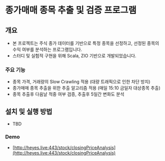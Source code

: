 # 종가매매 종목 추출 및 검증 프로그램

## 개요
- 본 프로젝트는 주식 종가 데이터를 기반으로 특정 종목을 선정하고, 선정된 종목의 수익 여부를 분석하는 프로그램입니다. 
- 스터디 및 실험적 구현을 위해 Scala, ZIO 기반으로 개발되었습니다.

### 주요 기능
- 종목 가격, 거래량의 Slow Crawling 적용 (대량 트래픽으로 인한 차단 방지)
- 종가매매 종목 추출을 위한 추출 알고리즘 적용 (매일 15:10 금일자 대상종목 추출)
- 종목 추출후 다음날 적중 여부 검증, 추출후 5일간 변화도 분석

## 설치 및 실행 방법
- TBD

### Demo
- [http://heyes.live:443/stock/closingPriceAnalysis](http://heyes.live:443/stock/closingPriceAnalysis)
